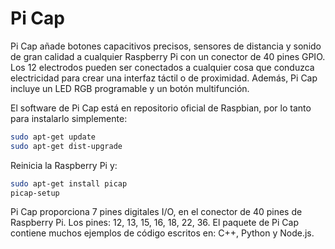 <!--
---
name: Pi Cap
class: board
type: audio,cap,io,multi
formfactor: Otro
manufacturer: Bare Conductive
description: Add capacitive touch, distance sensing and high quality audio to the Raspberry Pi
url: https://www.bareconductive.com/shop/pi-cap/
buy: https://www.bareconductive.com/shop/pi-cap/
image: 'pi-cap.png'
pincount: 40
eeprom: no
power:
  '1':
ground:
  '6':
  '9':
  '14':
  '20':
  '25':
  '30':
  '34':
  '39':
pin:
  '3':
    mode: i2c
  '5':
    mode: i2c
  '7':
    name: Button
    mode: input
    active: low
  '11':
    name: IRQ
    mode: input
    active: low
  '29':
    name: Green LED
    mode: output
    active: low
  '31':
    name: Red LED
    mode: output
    active: low
  '32':
    name: PWM0
    mode: output
    active: high
  '33':
    name: PWM1
    mode: output
    active: high
  '37':
    name: Blue LED
    mode: output
    active: low
i2c:
  '0x5C':
    name: MPR121
    device: MPR121
-->
# Pi Cap

Pi Cap añade botones capacitivos precisos, sensores de distancia y sonido de gran calidad a cualquier Raspberry Pi con un conector de 40 pines GPIO. Los 12 electrodos pueden ser conectados a cualquier cosa que conduzca electricidad para crear una interfaz táctil o de proximidad. Además, Pi Cap incluye un LED RGB programable y un botón multifunción.

El software de Pi Cap está en repositorio oficial de Raspbian, por lo tanto para instalarlo simplemente:

```bash
sudo apt-get update
sudo apt-get dist-upgrade
```

Reinicia la Raspberry Pi y:
```bash
sudo apt-get install picap
picap-setup
```

Pi Cap proporciona 7 pines digitales I/O, en el conector de 40 pines de Raspberry Pi. Los pines: 12, 13, 15, 16, 18, 22, 36.
El paquete de Pi Cap contiene muchos ejemplos de código escritos en: C++, Python y Node.js.
